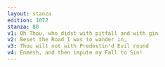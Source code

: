 ```yaml
---
layout: stanza
edition: 1872
stanza: 80
v1: Oh Thou, who didst with pitfall and with gin
v2: Beset the Road I was to wander in,
v3: Thou wilt not with Predestin'd Evil round
v4: Enmesh, and then impute my Fall to Sin!
---
```

